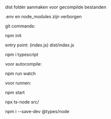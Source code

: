 dist folder aanmaken voor gecompilde bestanden

.env en node_modules zijn verborgen



git commands:

npm init

entry point: (index.js) dist/index.js

npm i typescript


voor autocompile:

npm run watch


voor runnen:

npm start

npx ts-node src/

npm i --save-dev @types/node
